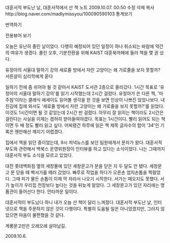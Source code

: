 대훈서적 부도난 날, 대훈서적에서 산 책   노트
2009.10.07. 00:50   수정   삭제
복사http://blog.naver.com/madlymissyou/100090590103
통계보기

번역하기

전용뷰어 보기

오늘은 유난히 졸린 날이었다.
다행히 예정되어 있던 일정이 하나 취소되는 바람에 약간의 여유가 생겼다.
졸린 오후, 기분전환을 위해 KAIST 대훈북까페에 들러 책을 몇 권 샀다.

유정아의 서울대 말하기 강의
세로줄 방에서 자란 고양이는 왜 가로줄을 보지 못할까?
서른살이 심리학에게 묻다

일하기 전에 좀 쉬어야 될 것 같아서 KAIST 도서관 2층으로 올라갔다.
1시간 목표로 '유정아의 서울대 말하기 강의'를 읽기 시작했는데 2시간 걸렸다.
유정아가 쓴 다른 책, '마주침'이라는 클래식 에세이도 읽어볼 생각을 한 것을 보면 인상이 나쁘진 않았나보다.
내친김에 집에 와서도 '세로줄 방에서 자란 고양이는 왜 가로줄을 보지 못할까?'를 읽었다.
이것도 1시간이면 될 것 같았는데 2시간 반 걸렸다.
아무리 잘 읽히는 책이라도 2시간은 걸린다는 사실을 이제는 겸허히 받아들여야겠다.
목표는 1시간이다. 빨리 읽어도 되는 책이면 두 배 정도 빨리 읽고 싶다.
어찌됐건 하루에 읽은 책 제목 글자수의 합이 '34'인 기록은 웬만해선 깨지기 어렵겠다.

집에서 책을 읽던 중이었는데,
9시 저녁뉴스를 보던 팀원에게서 문자가 왔다.
대훈서적 부도와 관련해서 백북스 운영위원장이 인터뷰를 하고 있다는 소식이었다.
나는 그때까지 대훈서적 부도 소식을 모르고 있었다.

대전 롯데백화점 옆의 세창몰에 있던 세창문고가 문을 닫은 지 두 달도 안 됐다.
세창문고 문 닫을 때 벽서가를 떼러 갔었다.
빠루로 작업을 하다가 오른손 엄지손톱을 찍혔었다.
그때 피가 물든 손톱이 이제 막 자라서 나오기 시작한다.
서가는 떼오지도 못했다.
서가 높이가 우리집 천장보다 높다는 것을 뒤늦게 알았다.
그 세창문고가 있던 자리에는 명품관이 들어선다 한다.
안타까운 일이다.

대훈서적이 부도났다 하니 내가 오늘 산 책이 달리 느껴졌다.
대훈서적 부도난 날, 인터넷으로 책을 주문하지 않은 것이 다행이다.
특별히 도움될 일은 아니었겠지만,
그러지 않았으면 마음이 불편했을 것 같다.

계룡문고만은 오래오래 살아남길.

2009.10.6.
